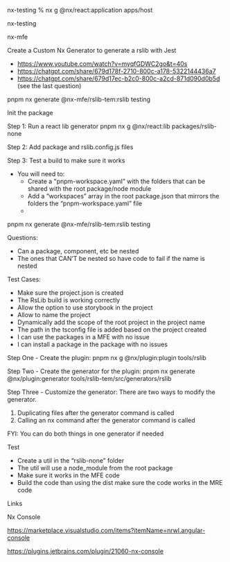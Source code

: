 nx-testing % nx g @nx/react:application apps/host

nx-testing

nx-mfe

Create a Custom Nx Generator to generate a rslib with Jest

- https://www.youtube.com/watch?v=myqfGDWC2go&t=40s
- https://chatgpt.com/share/679d178f-2710-800c-a178-5322144436a7
- https://chatgpt.com/share/679d17ec-b2c0-800c-a2cd-871d090d0b5d (see the last question)

pnpm nx generate @nx-mfe/rslib-tem:rslib testing

Init the package

Step 1: Run a react lib generator
pnpm nx g @nx/react:lib packages/rslib-none

Step 2: Add package and rslib.config.js files

Step 3: Test a build to make sure it works

- You will need to:
  - Create a "pnpm-workspace.yaml” with the folders that can be shared with the root package/node module
  - Add a “workspaces” array in the root package.json that mirrors the folders the “pnpm-workspace.yaml” file
  -

pnpm nx generate @nx-mfe/rslib-tem:rslib testing

Questions:

- Can a package, component, etc be nested
- The ones that CAN’T be nested so have code to fail if the name is nested

Test Cases:

- Make sure the project.json is created
- The RsLib build is working correctly
- Allow the option to use storybook in the project
- Allow to name the project
- Dynamically add the scope of the root project in the project name
- The path in the tsconfig file is added based on the project created
- I can use the packages in a MFE with no issue
- I can install a package in the package with no issues

Step One - Create the plugin:
pnpm nx g @nx/plugin:plugin tools/rslib

Step Two - Create the generator for the plugin:
pnpm nx generate @nx/plugin:generator tools/rslib-tem/src/generators/rslib

Step Three - Customize the generator:
There are two ways to modify the generator.

1. Duplicating files after the generator command is called
2. Calling an nx command after the generator command is called

FYI: You can do both things in one generator if needed

Test

- Create a util in the “rslib-none” folder
- The util will use a node_module from the root package
- Make sure it works in the MFE code
- Build the code than using the dist make sure the code works in the MRE code

Links

Nx Console

https://marketplace.visualstudio.com/items?itemName=nrwl.angular-console

https://plugins.jetbrains.com/plugin/21060-nx-console
